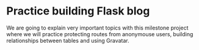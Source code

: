 # Practice building Flask blog
We are going to explain very important topics with this milestone project where we will practice protecting routes from anonymouse users, building relationships between tables and using Gravatar.
